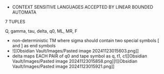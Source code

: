 - CONTEXT SENSITIVE LANGUAGES ACCEPTED BY LINEAR BOUNDED AUTOMATA

7 TUPLES

Q, gamma, tau, delta, q0, ML, MR, F

- non-deterministic TM where sigma should contain two special symbols [ and ] as end symbols
- ![[Obsidian Vault/Images/Pasted image 20241123015603.png]]
- delta maps EACH PAIR of q0 and tape symbol as 
	  q, t1, c![[Obsidian Vault/Images/Pasted image 20241123015858.png]]![[Obsidian Vault/Images/Pasted image 20241123015921.png]]
	  